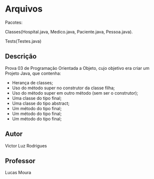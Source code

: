
# Arquivos

Pacotes: 

Classes(Hospital.java, Medico.java, Paciente.java, Pessoa.java).

Tests(Testes.java)

## Descrição
Prova 03 de Programação Orientada a Objeto, cujo objetivo era criar um Projeto Java, que contenha: 

 - Herança de classes;
 - Uso do método super no construtor da classe filha;
 - Uso do método super em outro método (sem ser o construtor);
 - Uma classe do tipo final;
 - Uma classe do tipo abstract;
 - Um método do tipo final;
 - Um método do tipo final;
 - Um método do tipo final;

## Autor

Victor Luz Rodrigues

## Professor
Lucas Moura





